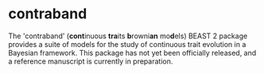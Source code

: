 # contraband

The 'contraband' (**cont**inuous **tra**its **b**rowni**an** mo**d**els) BEAST 2 package provides a suite of models for the study of continuous trait evolution in a Bayesian framework. This package has not yet been officially released, and a reference manuscript is currently in preparation. 